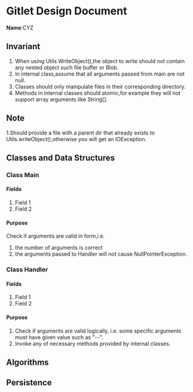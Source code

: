 # Gitlet Design Document

**Name**:CYZ

## Invariant
1. When using Utils.WriteObject(),the object to write should not contain any nested object such file buffer or Blob.
2. In internal class,assume that all arguments passed from main are not null.
3. Classes should only manipulate files in their corresponding directory.
4. Methods in internal classes should atomic,for example they will not support array arguments like String[].

## Note 
1.Should provide a file with a parent dir that already exists to Utils.writeObject(),otherwise you will get an IOException.

## Classes and Data Structures

### Class Main

#### Fields

1. Field 1
2. Field 2

#### Purpose
Check if arguments are valid in form,i.e.
1. the number of arguments is correct
2. the arguments passed to Handler will not cause NullPointerException.

### Class Handler

#### Fields

1. Field 1
2. Field 2

#### Purpose
1. Check if arguments are valid logically, i.e. some specific arguments must have given value such as "--".
2. Invoke any of necessary methods provided by internal classes.

## Algorithms

## Persistence

